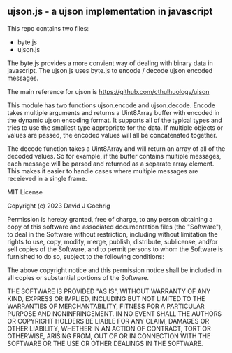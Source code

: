 ujson.js - a ujson implementation in javascript
-----------------------------------------------

This repo contains two files:

* byte.js
* ujson.js

The byte.js provides a more convient way of dealing with binary data
in javascript.  The ujson.js uses byte.js to encode / decode ujson
encoded messages.

The main reference for ujson is https://github.com/cthulhuology/ujson

This module has two functions ujson.encode and ujson.decode.  Encode
takes multiple arguments and returns a Uint8Array buffer with encoded
in the dynamic ujson encoding format.  It supports all of the typical
types and tries to use the smallest type appropriate for the data. If
multiple objects or values are passed, the encoded values will all be
concatenated together.

The decode function takes a Uint8Array and will return an array of all
of the decoded values.  So for example, if the buffer contains multiple
messages, each message will be parsed and returned as a separate array
element.  This makes it easier to handle cases where multiple messages
are receieved in a single frame.


MIT License

Copyright (c) 2023 David J Goehrig

Permission is hereby granted, free of charge, to any person obtaining a copy
of this software and associated documentation files (the "Software"), to deal
in the Software without restriction, including without limitation the rights
to use, copy, modify, merge, publish, distribute, sublicense, and/or sell
copies of the Software, and to permit persons to whom the Software is
furnished to do so, subject to the following conditions:

The above copyright notice and this permission notice shall be included in all
copies or substantial portions of the Software.

THE SOFTWARE IS PROVIDED "AS IS", WITHOUT WARRANTY OF ANY KIND, EXPRESS OR
IMPLIED, INCLUDING BUT NOT LIMITED TO THE WARRANTIES OF MERCHANTABILITY,
FITNESS FOR A PARTICULAR PURPOSE AND NONINFRINGEMENT. IN NO EVENT SHALL THE
AUTHORS OR COPYRIGHT HOLDERS BE LIABLE FOR ANY CLAIM, DAMAGES OR OTHER
LIABILITY, WHETHER IN AN ACTION OF CONTRACT, TORT OR OTHERWISE, ARISING FROM,
OUT OF OR IN CONNECTION WITH THE SOFTWARE OR THE USE OR OTHER DEALINGS IN THE
SOFTWARE.
